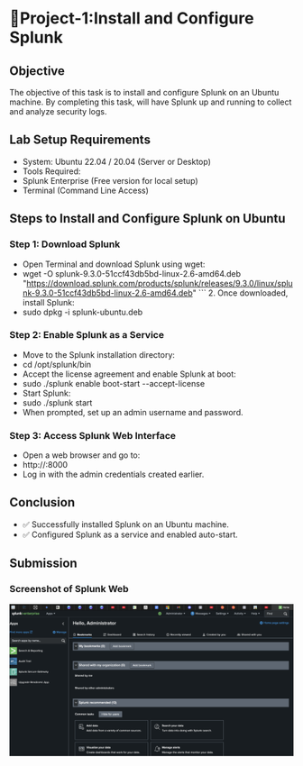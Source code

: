 
# 🚀Project-1:Install and Configure Splunk

## Objective
The objective of this task is to install and configure Splunk on an Ubuntu machine. By completing this task, will have Splunk up and running to collect and analyze security logs.

## Lab Setup Requirements
- System: Ubuntu 22.04 / 20.04 (Server or Desktop)
- Tools Required:
- Splunk Enterprise (Free version for local setup)
- Terminal (Command Line Access)

## Steps to Install and Configure Splunk on Ubuntu
### Step 1: Download Splunk
- Open Terminal and download Splunk using wget:
- wget -O splunk-9.3.0-51ccf43db5bd-linux-2.6-amd64.deb "https://download.splunk.com/products/splunk/releases/9.3.0/linux/splunk-9.3.0-51ccf43db5bd-linux-2.6-amd64.deb" ``` 2. Once downloaded, install Splunk:
- sudo dpkg -i splunk-ubuntu.deb

  
### Step 2: Enable Splunk as a Service
- Move to the Splunk installation directory:
- cd /opt/splunk/bin
- Accept the license agreement and enable Splunk at boot:
- sudo ./splunk enable boot-start --accept-license
- Start Splunk:
- sudo ./splunk start
- When prompted, set up an admin username and password.
   
### Step 3: Access Splunk Web Interface
- Open a web browser and go to:
- http://<your-server-ip>:8000
- Log in with the admin credentials created earlier.

## Conclusion
- ✅ Successfully installed Splunk on an Ubuntu machine.
- ✅ Configured Splunk as a service and enabled auto-start.

## Submission
### Screenshot of Splunk Web
![image alt](https://github.com/sachinpatil-soc/30-Day-SOC-Analyst-Challenge-2025/blob/f49d28d1b1ea19dd1a885e19ffc92a426ea42b96/Images/Splunk-enterprise.png)
